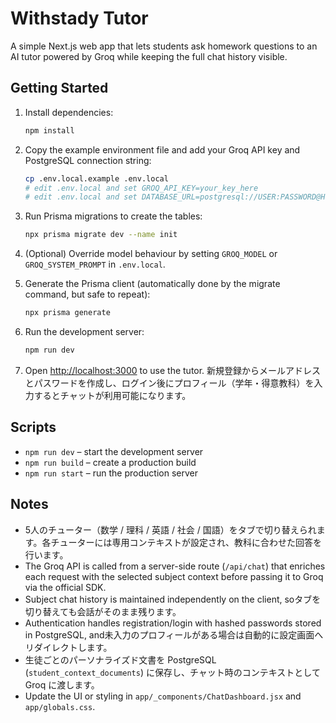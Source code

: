 # Withstady Tutor

A simple Next.js web app that lets students ask homework questions to an AI tutor powered by Groq while keeping the full chat history visible.

## Getting Started

1. Install dependencies:
   ```bash
   npm install
   ```
2. Copy the example environment file and add your Groq API key and PostgreSQL connection string:
   ```bash
   cp .env.local.example .env.local
   # edit .env.local and set GROQ_API_KEY=your_key_here
   # edit .env.local and set DATABASE_URL=postgresql://USER:PASSWORD@HOST:PORT/withstady
   ```
3. Run Prisma migrations to create the tables:
   ```bash
   npx prisma migrate dev --name init
   ```
4. (Optional) Override model behaviour by setting `GROQ_MODEL` or `GROQ_SYSTEM_PROMPT` in `.env.local`.

5. Generate the Prisma client (automatically done by the migrate command, but safe to repeat):
   ```bash
   npx prisma generate
   ```

6. Run the development server:
   ```bash
   npm run dev
   ```
7. Open [http://localhost:3000](http://localhost:3000) to use the tutor. 新規登録からメールアドレスとパスワードを作成し、ログイン後にプロフィール（学年・得意教科）を入力するとチャットが利用可能になります。

## Scripts

- `npm run dev` – start the development server
- `npm run build` – create a production build
- `npm run start` – run the production server

## Notes

- 5人のチューター（数学 / 理科 / 英語 / 社会 / 国語）をタブで切り替えられます。各チューターには専用コンテキストが設定され、教科に合わせた回答を行います。
- The Groq API is called from a server-side route (`/api/chat`) that enriches each request with the selected subject context before passing it to Groq via the official SDK.
- Subject chat history is maintained independently on the client, soタブを切り替えても会話がそのまま残ります。
- Authentication handles registration/login with hashed passwords stored in PostgreSQL, and未入力のプロフィールがある場合は自動的に設定画面へリダイレクトします。
- 生徒ごとのパーソナライズド文書を PostgreSQL (`student_context_documents`) に保存し、チャット時のコンテキストとして Groq に渡します。
- Update the UI or styling in `app/_components/ChatDashboard.jsx` and `app/globals.css`.
